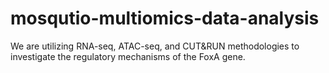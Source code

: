 # mosqutio-multiomics-data-analysis
We are utilizing RNA-seq, ATAC-seq, and CUT&amp;RUN methodologies to investigate the regulatory mechanisms of the FoxA gene.
